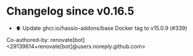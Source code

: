 # Changelog since v0.16.5
- ⬆️ Update ghcr.io/hassio-addons/base Docker tag to v15.0.9 (#339)

Co-authored-by: renovate[bot] <29139614+renovate[bot]@users.noreply.github.com> 
